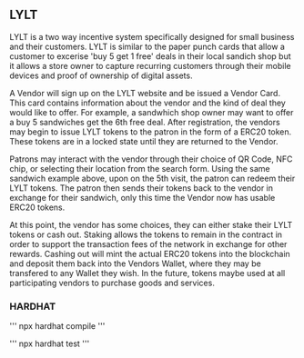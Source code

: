 ## LYLT

LYLT is a two way incentive system specifically designed for small business and their customers. LYLT is similar to the paper punch cards that allow a customer to excerise 'buy 5 get 1 free' deals in their local
sandich shop but it allows a store owner to capture recurring customers through their mobile devices and proof of ownership of digital assets.

A Vendor will sign up on the LYLT website and be issued a Vendor Card. This card contains information about the vendor and the kind of deal they would like to offer. For example, a sandwhich
shop owner may want to offer a buy 5 sandwiches get the 6th free deal. After registration, the vendors may begin to issue LYLT tokens to the patron in the form of a ERC20 token. These tokens
are in a locked state until they are returned to the Vendor.

Patrons may interact with the vendor through their choice of QR Code, NFC chip, or selecting their location from the search form. Using the same sandwich example above, upon on the 5th visit,
the patron can redeem their LYLT tokens. The patron then sends their tokens back to the vendor in exchange for their sandwich, only this time the Vendor now has usable ERC20 tokens.

At this point, the vendor has some choices, they can either stake their LYLT tokens or cash out. Staking allows the tokens to remain in the contract in order to support the transaction fees
of the network in exchange for other rewards. Cashing out will mint the actual ERC20 tokens into the blockchain and deposit them back into the Vendors Wallet, where they may be transfered to
any Wallet they wish. In the future, tokens maybe used at all participating vendors to purchase goods and services.

### HARDHAT

'''
npx hardhat compile
'''

'''
npx hardhat test
'''
